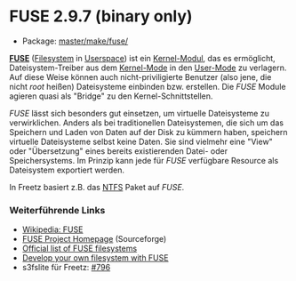 # FUSE 2.9.7 (binary only)
 - Package: [master/make/fuse/](https://github.com/Freetz-NG/freetz-ng/tree/master/make/fuse/)

**[FUSE](http://de.wikipedia.org/wiki/Filesystem_in_Userspace)**
([Filesystem](http://de.wikipedia.org/wiki/Dateisystem)
in
[Userspace](http://de.wikipedia.org/wiki/Userspace))
ist ein
[Kernel-Modul](http://de.wikipedia.org/wiki/Kernel-Modul),
das es ermöglicht, Dateisystem-Treiber aus dem
[Kernel-Mode](http://de.wikipedia.org/wiki/Betriebssystemkern)
in den
[User-Mode](http://de.wikipedia.org/wiki/Ring_(CPU))
zu verlagern. Auf diese Weise können auch nicht-priviligierte Benutzer
(also jene, die nicht *root* heißen) Dateisysteme einbinden bzw.
erstellen. Die *FUSE* Module agieren quasi als "Bridge" zu den
Kernel-Schnittstellen.

*FUSE* lässt sich besonders gut einsetzen, um virtuelle Dateisysteme zu
verwirklichen. Anders als bei traditionellen Dateisystemen, die sich um
das Speichern und Laden von Daten auf der Disk zu kümmern haben,
speichern virtuelle Dateisysteme selbst keine Daten. Sie sind vielmehr
eine "View" oder "Übersetzung" eines bereits existierenden Datei-
oder Speichersystems. Im Prinzip kann jede für *FUSE* verfügbare
Resource als Dateisystem exportiert werden.

In Freetz basiert z.B. das [NTFS](ntfs-3g.html) Paket auf *FUSE*.

### Weiterführende Links

-   [Wikipedia:
    FUSE](http://de.wikipedia.org/wiki/Filesystem_in_Userspace)
-   [FUSE Project
    Homepage](http://fuse.sourceforge.net/) (Sourceforge)
-   [Official list of FUSE
    filesystems](http://fuse.sourceforge.net/wiki/index.php/FileSystems)
-   [Develop your own filesystem with
    FUSE](http://www.ibm.com/developerworks/linux/library/l-fuse/)
-   s3fslite für Freetz:
    [#796](https://trac.boxmatrix.info/freetz-ng/ticket/796)
